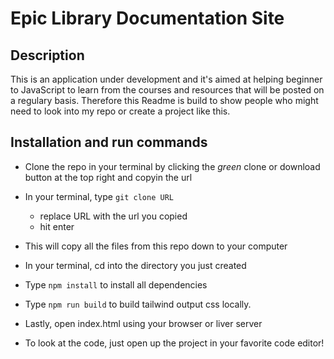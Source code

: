# Epic Library Documentation Site

## Description

This is an application under development and it's aimed at helping beginner to JavaScript to learn from the courses and resources that will be posted on a regulary basis. Therefore this Readme is build to show people who might need to look into my repo or create a project like this.

## Installation and run commands

- Clone the repo in your terminal by clicking the _green_ clone or download button at the top right and copyin the url
- In your terminal, type `git clone URL`
  - replace URL with the url you copied
  - hit enter
- This will copy all the files from this repo down to your computer
- In your terminal, cd into the directory you just created
- Type `npm install` to install all dependencies
- Type `npm run build` to build tailwind output css locally.
- Lastly, open index.html using your browser or liver server

- To look at the code, just open up the project in your favorite code editor!
